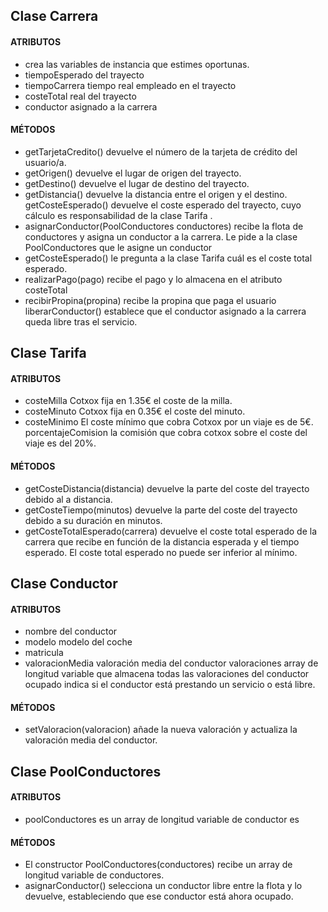 ## Clase Carrera

#### ATRIBUTOS

* crea las variables de instancia que estimes oportunas.
* tiempoEsperado del trayecto
* tiempoCarrera tiempo real empleado en el trayecto
* costeTotal real del trayecto
* conductor asignado a la carrera

#### MÉTODOS

* getTarjetaCredito() devuelve el número de la tarjeta de crédito del usuario/a.
* getOrigen() devuelve el lugar de origen del trayecto.
* getDestino() devuelve el lugar de destino del trayecto.
* getDistancia() devuelve la distancia entre el origen y el destino.
getCosteEsperado() devuelve el coste esperado del trayecto, cuyo cálculo es
responsabilidad de la clase Tarifa .
* asignarConductor(PoolConductores conductores) recibe la flota de conductores
y asigna un conductor a la carrera. Le pide a la clase PoolConductores que le asigne
un conductor
* getCosteEsperado() le pregunta a la clase Tarifa cuál es el coste total esperado.
* realizarPago(pago) recibe el pago y lo almacena en el atributo costeTotal
* recibirPropina(propina) recibe la propina que paga el usuario
liberarConductor() establece que el conductor asignado a la carrera queda libre
tras el servicio.

## Clase Tarifa

#### ATRIBUTOS

* costeMilla Cotxox fija en 1.35€ el coste de la milla.
* costeMinuto Cotxox fija en 0.35€ el coste del minuto.
* costeMinimo El coste mínimo que cobra Cotxox por un viaje es de 5€.
porcentajeComision la comisión que cobra cotxox sobre el coste del viaje es
del 20%.

#### MÉTODOS

* getCosteDistancia(distancia) devuelve la parte del coste del trayecto debido al a
distancia.
* getCosteTiempo(minutos) devuelve la parte del coste del trayecto debido a su
duración en minutos.
* getCosteTotalEsperado(carrera) devuelve el coste total esperado de la carrera
que recibe en función de la distancia esperada y el tiempo esperado. El coste total esperado no puede ser inferior al mínimo.

## Clase Conductor

#### ATRIBUTOS

* nombre del conductor
* modelo modelo del coche
* matricula
* valoracionMedia valoración media del conductor
valoraciones array de longitud variable que almacena todas las valoraciones del
conductor ocupado indica si el conductor está prestando un servicio o está libre.

#### MÉTODOS

* setValoracion(valoracion) añade la nueva valoración y actualiza la valoración
media del conductor.

## Clase PoolConductores

#### ATRIBUTOS

* poolConductores es un array de longitud variable de conductor es

#### MÉTODOS

* El constructor PoolConductores(conductores) recibe un array de longitud variable
de conductores.
* asignarConductor() selecciona un conductor libre entre la flota y lo devuelve,
estableciendo que ese conductor está ahora ocupado.


